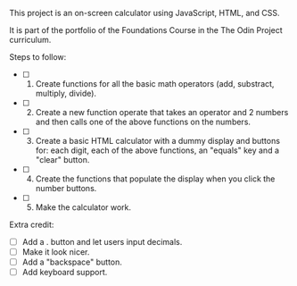 This project is an on-screen calculator using JavaScript, HTML, and CSS.

It is part of the portfolio of the Foundations Course in the The Odin Project curriculum.

Steps to follow:

- [ ] 1. Create functions for all the basic math operators (add, substract, multiply, divide).
- [ ] 2. Create  a new function operate that takes an operator and 2 numbers and then calls one of the above functions on the numbers.
- [ ] 3. Create a basic HTML calculator with a dummy display and buttons for: each digit, each of the above functions, an "equals" key and a "clear" button.
- [ ] 4. Create the functions that populate the display when you click the number buttons.
- [ ] 5. Make the calculator work.

Extra credit:

- [ ] Add a . button and let users input decimals.
- [ ] Make it look nicer.
- [ ] Add a "backspace" button.
- [ ] Add keyboard support.